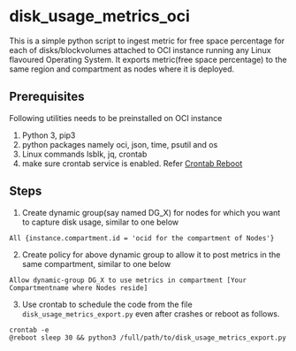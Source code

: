 
# disk_usage_metrics_oci
This is a simple python script to ingest metric for free space percentage for each of disks/blockvolumes attached to OCI instance running any Linux flavoured Operating System. It exports metric(free space percentage) to the same region and compartment as nodes where it is deployed.

## Prerequisites
Following utilities needs to be preinstalled on OCI instance
 1. Python 3, pip3
 2. python packages namely oci, json, time, psutil and os
 3. Linux commands lsblk, jq, crontab 
 4. make sure crontab service is enabled. Refer [Crontab Reboot](https://phoenixnap.com/kb/crontab-reboot)
 
## Steps
 1. Create dynamic group(say named DG_X) for nodes for which you want to capture disk usage, similar to one below
 
```
All {instance.compartment.id = 'ocid for the compartment of Nodes'}
```

 2.  Create policy for above dynamic group to allow it to post metrics in the same compartment, similar to one below
```
Allow dynamic-group DG_X to use metrics in compartment [Your Compartmentname where Nodes reside]
```
3. Use crontab to schedule the code from the file `disk_usage_metrics_export.py` even after crashes or reboot as follows.

```
crontab -e
@reboot sleep 30 && python3 /full/path/to/disk_usage_metrics_export.py
```





 
 
 
